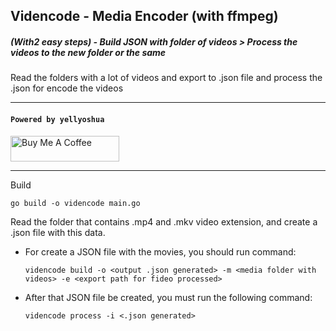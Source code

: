 ## Videncode - Media Encoder (with ffmpeg)

##### (With2 easy steps) - Build JSON with folder of videos > Process the videos to the new folder or the same

Read the folders with a lot of videos and export to .json file and process the .json for encode the videos

---

#### `Powered by yellyoshua `

<a href="https://www.buymeacoffee.com/yellyoshua" target="_blank"><img src="https://cdn.buymeacoffee.com/buttons/v2/default-yellow.png" alt="Buy Me A Coffee" height="41" width="174" ></a>

---

Build

  `go build -o videncode main.go`

Read the folder that contains .mp4 and .mkv video extension, and create a .json file with this data.

-  For create a JSON file with the movies, you should run command:

    `videncode build -o <output .json generated> -m <media folder with videos> -e <export path for fideo processed>`

- After that JSON file be created, you must run the following command:

    `videncode process -i <.json generated>`